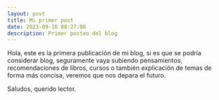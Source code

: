 ```yaml
---
layout: post
title: Mi primer post
date: 2023-09-16 08:27:00
description: Primer posteo del blog
---
```

Hola, este es la primera publicación de mi blog, si es que se podría considerar blog, seguramente vaya subiendo pensamientos, recomendaciones de libros, cursos o también explicación de temas de forma más concisa, veremos que nos depara el futuro.

Saludos, querido lector.